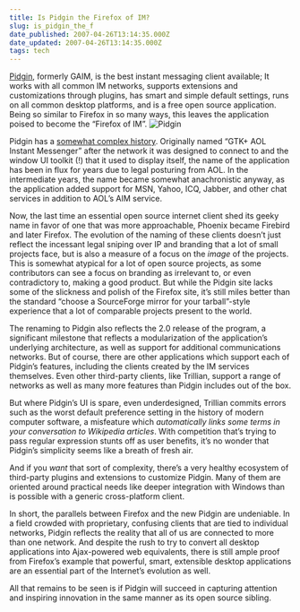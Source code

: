 ```yaml
---
title: Is Pidgin the Firefox of IM?
slug: is_pidgin_the_f
date_published: 2007-04-26T13:14:35.000Z
date_updated: 2007-04-26T13:14:35.000Z
tags: tech
---
```


[Pidgin](http://www.pidgin.im/), formerly GAIM, is the best instant messaging client available; It works with all common IM networks, supports extensions and customizations through plugins, has smart and simple default settings, runs on all common desktop platforms, and is a free open source application. Being so similar to Firefox in so many ways, this leaves the application poised to become the “Firefox of IM”.
![Pidgin](http://www.dashes.com/anil/images/pidgin2.png)

Pidgin has a [somewhat complex history](http://en.wikipedia.org/wiki/Pidgin_%28software%29). Originally named “GTK+ AOL Instant Messenger” after the network it was designed to connect to and the window UI toolkit (!) that it used to display itself, the name of the application has been in flux for years due to legal posturing from AOL. In the intermediate years, the name became somewhat anachronistic anyway, as the application added support for MSN, Yahoo, ICQ, Jabber, and other chat services in addition to AOL’s AIM service.

Now, the last time an essential open source internet client shed its geeky name in favor of one that was more approachable, Phoenix became Firebird and later Firefox. The evolution of the naming of these clients doesn’t just reflect the incessant legal sniping over IP and branding that a lot of small projects face, but is also a measure of a focus on the *image* of the projects. This is somewhat atypical for a lot of open source projects, as some contributors can see a focus on branding as irrelevant to, or even contradictory to, making a good product. But while the Pidgin site lacks some of the slickness and polish of the Firefox site, it’s still miles better than the standard “choose a SourceForge mirror for your tarball”-style experience that a lot of comparable projects present to the world.

The renaming to Pidgin also reflects the 2.0 release of the program, a significant milestone that reflects a modularization of the application’s underlying architecture, as well as support for additional communications networks. But of course, there are other applications which support each of Pidgin’s features, including the clients created by the IM services themselves. Even other third-party clients, like Trillian, support a range of networks as well as many more features than Pidgin includes out of the box.

But where Pidgin’s UI is spare, even underdesigned, Trillian commits errors such as the worst default preference setting in the history of modern computer software, a misfeature which *automatically links some terms in your conversation to Wikipedia articles*. With competition that’s trying to pass regular expression stunts off as user benefits, it’s no wonder that Pidgin’s simplicity seems like a breath of fresh air.

And if you *want* that sort of complexity, there’s a very healthy ecosystem of third-party plugins and extensions to customize Pidgin. Many of them are oriented around practical needs like deeper integration with Windows than is possible with a generic cross-platform client.

In short, the parallels between Firefox and the new Pidgin are undeniable. In a field crowded with proprietary, confusing clients that are tied to individual networks, Pidgin reflects the reality that all of us are connected to more than one network. And despite the rush to try to convert all desktop applications into Ajax-powered web equivalents, there is still ample proof from Firefox’s example that powerful, smart, extensible desktop applications are an essential part of the Internet’s evolution as well.

All that remains to be seen is if Pidgin will succeed in capturing attention and inspiring innovation in the same manner as its open source sibling.
